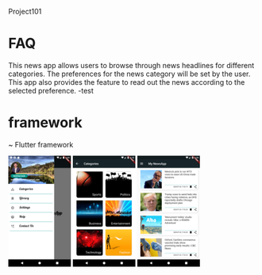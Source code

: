 Project101

# FAQ
This news app allows users to browse through news headlines for different categories. The preferences for the news category will be set by the user. This app also provides the feature to read out the news according to the selected preference.
-test
# framework
~ Flutter framework

<img src="images/ss.png" width="25%"/>
<img src="images/Screenshot_categories.png" width="25%"/>
<img src="images/Home_page_screenshot.png" width="25%"/>
